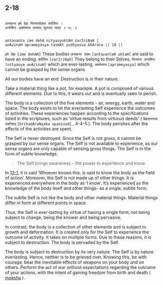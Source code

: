 ## 2-18


```shloka-sa

अन्तवन्त इमे देहा नित्यस्योक्ताः शरीरिणः ।
अनाशिनः अप्रमेयस्य तस्मात् युध्यस्व भारत ॥ १८ ॥

```
```shloka-sa-hk

antavanta ime dehA nityasyoktAH zarIriNaH |
anAzinaH aprameyasya tasmAt yudhyasva bhArata || 18 ||

```
`इमे देहाः` `[ime dehAH]` These bodies `अन्तवन्तः उक्तः` `[antavantaH uktaH]` are said to have an ending. `शरीरिणः` `[zarIriNaH]` They belong to their Selves, `नित्यस्य अनाशिनः` `[nityasya anAzinaH]` which are ever-lasting, `अप्रमेयस्य` `[aprameyasya]` which cannot be grasped by the sense organs.

All our bodies have an end. Destruction is in their nature.

Take a material thing like a pot, for example. A pot is composed of various different elements. Due to this, it wears out and is eventually seen to perish. 

The body is a collection of the five elements - air, energy, earth, water and space. The body exists to let the everlasting Self experience the outcomes of activities. These experiences happen according to the specifications listed in the scriptures, such as 'virtue results from virtuous deeds' (
`ब्रिहदारण्यक उपनिशद्` `[brihadAraNyaka upanizad]` , 4-4-5
). The body perishes after the effects of the activities are spent.

The Self is never destroyed. Since the Self is not gross, it cannot be grasped by our sense organs. The Self is not available to experience, as our sense organs are only capable of sensing gross things. The Self is in the form of subtle knowledge. 



<a name='applnote_32'></a>
> The Self brings awareness – the power to experience and know.



In [13-1](13-1.md), it is said ‘Whoever knows this, is said to know the body as the field of action’. Moreover, the Self is not made up of other things. It is experienced everywhere in the body as ‘I know’. It’s experienced as the knowledge of the body itself and other things- as a single, subtle form.

The subtle Self is not like the body and other material things. Material things differ in form at different points in space. 

Thus, the Self is ever-lasting by virtue of having a single form, not being subject to change, being the knower and being pervasive.

In contrast, the body is a collection of other elements and is subject to growth and deformation. It is created only for the Self to experience the outcome of activity. It takes on multiple forms. Due to these reasons, it is subject to destruction. The body is pervaded by the Self.

The body is subject to destruction by its very nature. The Self is by nature everlasting. Hence, neither is to be grieved over. Knowing this, be with courage; bear the inevitable effects of weapons on your body and on others. Perform the act of war without expectations regarding the outcome of your actions, with the intent of gaining freedom from birth and death (
[moksha](Back-to-Basics.md#Moksha)
).


